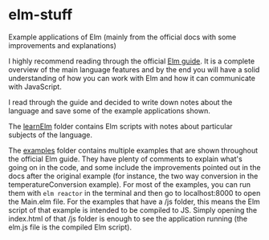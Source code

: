 # elm-stuff
Example applications of Elm (mainly from the official docs with some improvements and explanations)

I highly recommend reading through the official [Elm guide](https://guide.elm-lang.org/). It is a complete overview of the main language features and by the end you will have a solid understanding of how you can work with Elm and how it can communicate with JavaScript.

I read through the guide and decided to write down notes about the language and save some of the example applications shown.

The [learnElm](https://github.com/Ze1598/elm-stuff/tree/master/learnElm) folder contains Elm scripts with notes about particular subjects of the language.

The [examples](https://github.com/Ze1598/elm-stuff/tree/master/examples) folder contains multiple examples that are shown throughout the official Elm guide. They have plenty of comments to explain what's going on in the code, and some include the improvements pointed out in the docs after the original example (for instance, the two way conversion in the temperatureConversion example). 
For most of the examples, you can run them with `elm reactor` in the terminal and then go to localhost:8000 to open the Main.elm file. 
For the examples that have a /js folder, this means the Elm script of that example is intended to be compiled to JS. Simply opening the index.html of that /js folder is enough to see the application running (the elm.js file is the compiled Elm script).

